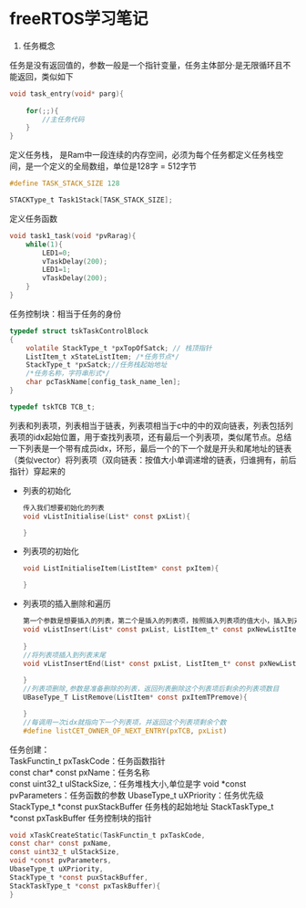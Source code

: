 <!--
 * @Author: zzzzztw
 * @Date: 2023-07-07 15:50:09
 * @LastEditors: Do not edit
 * @LastEditTime: 2023-07-07 16:47:43
 * @FilePath: /myLearning/freeRTOS/learning.md
-->
# freeRTOS学习笔记

1. 任务概念  

任务是没有返回值的，参数一般是一个指针变量，任务主体部分·是无限循环且不能返回，类似如下

```c
void task_entry(void* parg){
    
    for(;;){
        //主任务代码
    }
}

```
   
定义任务栈， 是Ram中一段连续的内存空间，必须为每个任务都定义任务栈空间，是一个定义的全局数组，单位是128字 = 512字节

```c
#define TASK_STACK_SIZE 128

STACKType_t Task1Stack[TASK_STACK_SIZE];

```

定义任务函数

```c
void task1_task(void *pvRarag){
    while(1){
        LED1=0;
        vTaskDelay(200);
        LED1=1;
        vTaskDelay(200);
    }
}
```

任务控制块：相当于任务的身份

```c
typedef struct tskTaskControlBlock
{
    volatile StackType_t *pxTopOfSatck; // 栈顶指针
    ListItem_t xStateListItem; /*任务节点*/
    StackType_t *pxSatck;//任务栈起始地址
    /*任务名称，字符串形式*/
    char pcTaskName[config_task_name_len];
}

typedef tskTCB TCB_t;

```

列表和列表项，列表相当于链表，列表项相当于c中的中的双向链表，列表包括列表项的idx起始位置，用于查找列表项，还有最后一个列表项，类似尾节点。总结一下列表是一个带有成员idx，环形，最后一个的下一个就是开头和尾地址的链表（类似vector）将列表项（双向链表：按值大小单调递增的链表，归谁拥有，前后指针）穿起来的

* 列表的初始化
  ```c
  传入我们想要初始化的列表
  void vListInitialise(List* const pxList){

  }

  ```

* 列表项的初始化
    ```C
    void ListInitialiseItem(ListItem* const pxItem){

    }

    ```
* 列表项的插入删除和遍历

    ```c
    第一个参数是想要插入的列表，第二个是插入的列表项，按照插入列表项的值大小，插入到对应的合适位置
    void vListInsert(List* const pxList, ListItem_t* const pxNewListItem){
        
    }
    //将列表项插入到列表末尾
    void vListInsertEnd(List* const pxList, ListItem_t* const pxNewListItem){
        
    }
    //列表项删除,参数是准备删除的列表，返回列表删除这个列表项后剩余的列表项数目
    UBaseType_T ListRemove(ListItem* const pxItemTPremove){

    }
    //每调用一次idx就指向下一个列表项，并返回这个列表项剩余个数
    #define listCET_OWNER_OF_NEXT_ENTRY(pxTCB, pxList)
    ```
任务创建：  
TaskFunctin_t pxTaskCode：任务函数指针  
const char* const pxName：任务名称  
const uint32_t ulStackSize,：任务堆栈大小,单位是字
void *const pvParameters：任务函数的参数 
UbaseType_t uXPriority：任务优先级
StackType_t *const puxStackBuffer 任务栈的起始地址
StackTaskType_t *const pxTaskBuffer 任务控制块的指针
```c
void xTaskCreateStatic(TaskFunctin_t pxTaskCode, 
const char* const pxName, 
const uint32_t ulStackSize,
void *const pvParameters,
UbaseType_t uXPriority, 
StackType_t *const puxStackBuffer,
StackTaskType_t *const pxTaskBuffer){   
}
```  
